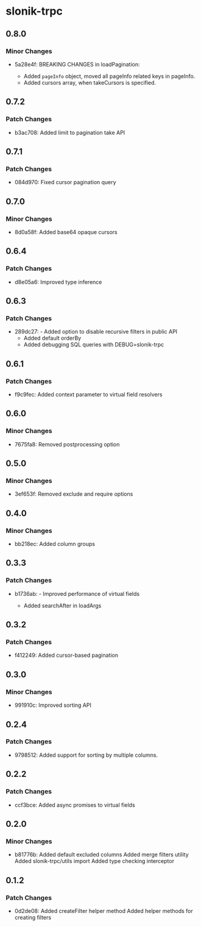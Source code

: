 # slonik-trpc

## 0.8.0

### Minor Changes

-   5a28e4f: BREAKING CHANGES in loadPagination:

    -   Added `pageInfo` object, moved all pageInfo related keys in pageInfo.
    -   Added cursors array, when takeCursors is specified.

## 0.7.2

### Patch Changes

-   b3ac708: Added limit to pagination take API

## 0.7.1

### Patch Changes

-   084d970: Fixed cursor pagination query

## 0.7.0

### Minor Changes

-   8d0a58f: Added base64 opaque cursors

## 0.6.4

### Patch Changes

-   d8e05a6: Improved type inference

## 0.6.3

### Patch Changes

-   289dc27: - Added option to disable recursive filters in public API
    -   Added default orderBy
    -   Added debugging SQL queries with DEBUG=slonik-trpc

## 0.6.1

### Patch Changes

-   f9c9fec: Added context parameter to virtual field resolvers

## 0.6.0

### Minor Changes

-   7675fa8: Removed postprocessing option

## 0.5.0

### Minor Changes

-   3ef653f: Removed exclude and require options

## 0.4.0

### Minor Changes

-   bb218ec: Added column groups

## 0.3.3

### Patch Changes

-   b1736ab: - Improved performance of virtual fields

    -   Added searchAfter in loadArgs

## 0.3.2

### Patch Changes

-   f412249: Added cursor-based pagination

## 0.3.0

### Minor Changes

-   991910c: Improved sorting API

## 0.2.4

### Patch Changes

-   9798512: Added support for sorting by multiple columns.

## 0.2.2

### Patch Changes

-   ccf3bce: Added async promises to virtual fields

## 0.2.0

### Minor Changes

-   b81776b: Added default excluded columns
    Added merge filters utility
    Added slonik-trpc/utils import
    Added type checking interceptor

## 0.1.2

### Patch Changes

-   0d2de08: Added createFilter helper method
    Added helper methods for creating filters
